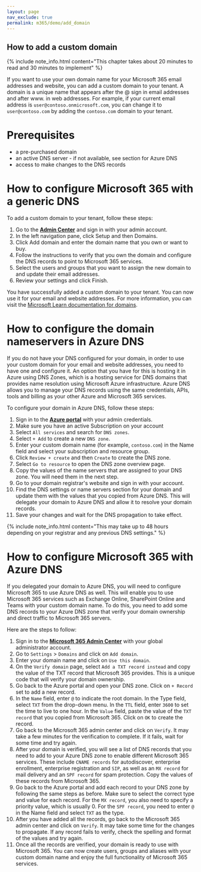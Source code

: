 ```yaml
---
layout: page
nav_exclude: true
permalink: m365/demo/add_domain
---
```


## How to add a custom domain

{% include note_info.html content="This chapter takes about 20 minutes to read and 30 minutes to implement" %}

If you want to use your own domain name for your Microsoft 365 email addresses and website, you can add a custom domain to your tenant. A domain is a unique name that appears after the @ sign in email addresses and after www. in web addresses. For example, if your current email address is `user@contoso.onmicrosoft.com`, you can change it to `user@contoso.com` by adding the `contoso.com` domain to your tenant.

# Prerequisites

- a pre-purchased domain
- an active DNS server - if not available, see section for Azure DNS
- access to make changes to the DNS records

# How to configure Microsoft 365 with a generic DNS 

To add a custom domain to your tenant, follow these steps:
1. Go to the [**Admin Center**](https://admin.microsoft.com) and sign in with your admin account.
2. In the left navigation pane, click Setup and then Domains.
3. Click Add domain and enter the domain name that you own or want to buy.
4. Follow the instructions to verify that you own the domain and configure the DNS records to point to Microsoft 365 services.
5. Select the users and groups that you want to assign the new domain to and update their email addresses.
6. Review your settings and click Finish.

You have successfully added a custom domain to your tenant. You can now use it for your email and website addresses. For more information, you can visit the [Microsoft Learn documentation for domains]([URL]).

# How to configure the domain nameservers in Azure DNS

If you do not have your DNS configured for your domain, in order to use your custom domain for your email and website addresses, you need to have one and configure it. An option that you have for this is hosting it in Azure using DNS Zones, which is a hosting service for DNS domains that provides name resolution using Microsoft Azure infrastructure. Azure DNS allows you to manage your DNS records using the same credentials, APIs, tools and billing as your other Azure and Microsoft 365 services.  

To configure your domain in Azure DNS, follow these steps:
1. Sign in to the [**Azure portal**](https://portal.azure.com) with your admin credentials.
2. Make sure you have an active Subscription on your account
3. Select `All services` and search for `DNS zones`.
4. Select `+ Add` to create a new `DNS zone`.
5. Enter your custom domain name (for example, `contoso.com`) in the Name field and select your subscription and resource group.
6. Click `Review + create` and then `Create` to create the DNS zone.
7. Select `Go to resource` to open the DNS zone overview page.
8. Copy the values of the name servers that are assigned to your DNS zone. You will need them in the next step.
9. Go to your domain registrar's website and sign in with your account.
10. Find the DNS settings or name servers section for your domain and update them with the values that you copied from Azure DNS. This will delegate your domain to Azure DNS and allow it to resolve your domain records.
11. Save your changes and wait for the DNS propagation to take effect. 

{% include note_info.html content="This may take up to 48 hours depending on your registrar and any previous DNS settings." %}


# How to configure Microsoft 365 with Azure DNS

If you delegated your domain to Azure DNS, you will need to configure Microsoft 365 to use Azure DNS as well. This will enable you to use Microsoft 365 services such as Exchange Online, SharePoint Online and Teams with your custom domain name. To do this, you need to add some DNS records to your Azure DNS zone that verify your domain ownership and direct traffic to Microsoft 365 servers.  

Here are the steps to follow:
1. Sign in to the [**Microsoft 365 Admin Center**](https://admin.microsoft.com) with your global administrator account.
2. Go to `Settings` > `Domains` and click on `Add domain`.
3. Enter your domain name and click on `Use this domain`.
4. On the `Verify domain` page, select `Add a TXT record instead` and copy the value of the TXT record that Microsoft 365 provides. This is a unique code that will verify your domain ownership.
5. Go back to the Azure portal and open your DNS zone. Click on `+ Record` set to add a new record.
6. In the `Name` field, enter `@` to indicate the root domain. In the Type field, select `TXT` from the drop-down menu. In the `TTL` field, enter `3600` to set the time to live to one hour. In the `Value` field, paste the value of the `TXT record` that you copied from Microsoft 365. Click on `OK` to create the record.
7. Go back to the Microsoft 365 admin center and click on `Verify`. It may take a few minutes for the verification to complete. If it fails, wait for some time and try again.
8. After your domain is verified, you will see a list of DNS records that you need to add to your Azure DNS zone to enable different Microsoft 365 services. These include `CNAME records` for autodiscover, enterprise enrollment, enterprise registration and `SIP`, as well as an `MX record` for mail delivery and an `SPF record` for spam protection. Copy the values of these records from Microsoft 365.
9. Go back to the Azure portal and add each record to your DNS zone by following the same steps as before. Make sure to select the correct type and value for each record. For the `MX record`, you also need to specify a priority value, which is usually 0. For the `SPF record`, you need to enter `@` in the Name field and select `TXT` as the type.
10. After you have added all the records, go back to the Microsoft 365 admin center and click on `Verify`. It may take some time for the changes to propagate. If any record fails to verify, check the spelling and format of the values and try again.
11. Once all the records are verified, your domain is ready to use with Microsoft 365. You can now create users, groups and aliases with your custom domain name and enjoy the full functionality of Microsoft 365 services.

